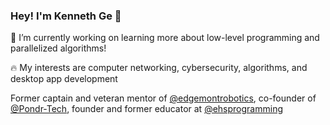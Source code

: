 ### Hey! I'm Kenneth Ge 👋

🔭 I’m currently working on learning more about low-level programming and parallelized algorithms!

🔥 My interests are computer networking, cybersecurity, algorithms, and desktop app development

Former captain and veteran mentor of [@edgemontrobotics](https://github.com/edgemontrobotics), co-founder of [@Pondr-Tech](https://github.com/Pondr-Tech), founder and former educator at [@ehsprogramming](https://github.com/ehsprogramming)
